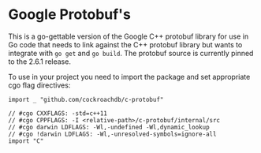 # Google Protobuf's

This is a go-gettable version of the Google C++ protobuf library for use in Go code that needs to
link against the C++ protobuf library but wants to integrate with `go get` and `go build`. The
protobuf source is currently pinned to the 2.6.1 release.

To use in your project you need to import the package and set appropriate cgo flag directives:

```
import _ "github.com/cockroachdb/c-protobuf"

// #cgo CXXFLAGS: -std=c++11
// #cgo CPPFLAGS: -I <relative-path>/c-protobuf/internal/src
// #cgo darwin LDFLAGS: -Wl,-undefined -Wl,dynamic_lookup
// #cgo !darwin LDFLAGS: -Wl,-unresolved-symbols=ignore-all
import "C"
```

